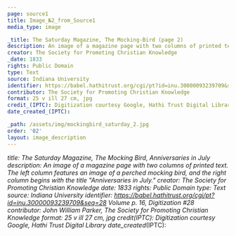 ```yaml
---
page: source1
title: Image_№2_from_Source1
media_type: image

_title: The Saturday Magazine, The Mocking-Bird (page 2)
description: An image of a magazine page with two columns of printed text. The left column features an image of a perched mocking bird, and the right column begins with the title "Anniversaries in July."
creator: The Society for Promoting Christian Knowledge
_date: 1833
rights: Public Domain
type: Text
source: Indiana University
identifier: https://babel.hathitrust.org/cgi/pt?id=inu.30000093239709&seq=28 Volume p. 16, Digitization #28
contributor: The Society for Promoting Christian Knowledge 
format: 25 v ill 27 cm, jpg
credit_(IPTC): Digitization courtesy Google, Hathi Trust Digital Library
date_created_(IPTC):

_path: /assets/img/mockingbird_saturday_2.jpg
order: '02'
layout: image_description
---
```


_title: The Saturday Magazine, The Mocking Bird, Anniversaries in July
description: An image of a magazine page with two columns of printed text. The left column features an image of a perched mocking bird, and the right column begins with the title "Anniversaries in July."
creator: The Society for Promoting Christian Knowledge
_date: 1833
rights: Public Domain
type: Text
source: Indiana University
identifier: https://babel.hathitrust.org/cgi/pt?id=inu.30000093239709&seq=28 Volume p. 16, Digitization #28
contributor: John William Parker,  The Society for Promoting Christian Knowledge 
format: 25 v ill 27 cm, jpg
credit_(IPTC):  Digitization courtesy Google, Hathi Trust Digital Library
date_created_(IPTC):
